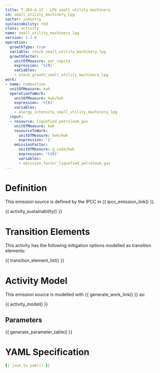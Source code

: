 ```yaml
---
title: T-2D4-A-12 - LPG small utility machinery
id: small_utility_machinery_lpg
sector: industry
sustainability: red
class: activity
name: small_utility_machinery_lpg
version: 2.1.0
operation:
  growthType: true
  variable: stock_small_utility_machinery_lpg
  growthFactor:
    unitOfMeasure: per_capita
    expression: '%[0]'
    variables:
    - stock_growth_small_utility_machinery_lpg
work:
- name: combustion
  unitOfMeasure: kwh
  operationToWork:
    unitOfMeasure: kwh/kwh
    expression: '%[0]'
    variables:
    - energy_intensity_small_utility_machinery_lpg
  input:
  - resource: liquefied_petroleum_gas
    unitOfMeasure: kwh
    resourceToWork:
      unitOfMeasure: kwh/kwh
      expression: '1'
    emissionFactor:
      unitOfMeasure: g_co2e/kwh
      expression: '%[0]'
      variables:
      - emission_factor_liquefied_petroleum_gas
---
```

# Definition
This emission source is defined by the IPCC in {{ ipcc_emission_link() }}.


{{ activity_sustainability() }}

# Transition Elements

This activity has the following mitigation options modelled as transition elements:

{{ transition_element_list() }}

# Activity Model
This emission source is modelled with {{ generate_work_link() }} as:

{{ activity_model() }}

## Parameters

{{ generate_parameter_table() }}

# YAML Specification

```yaml
{{ json_to_yaml() }}
```